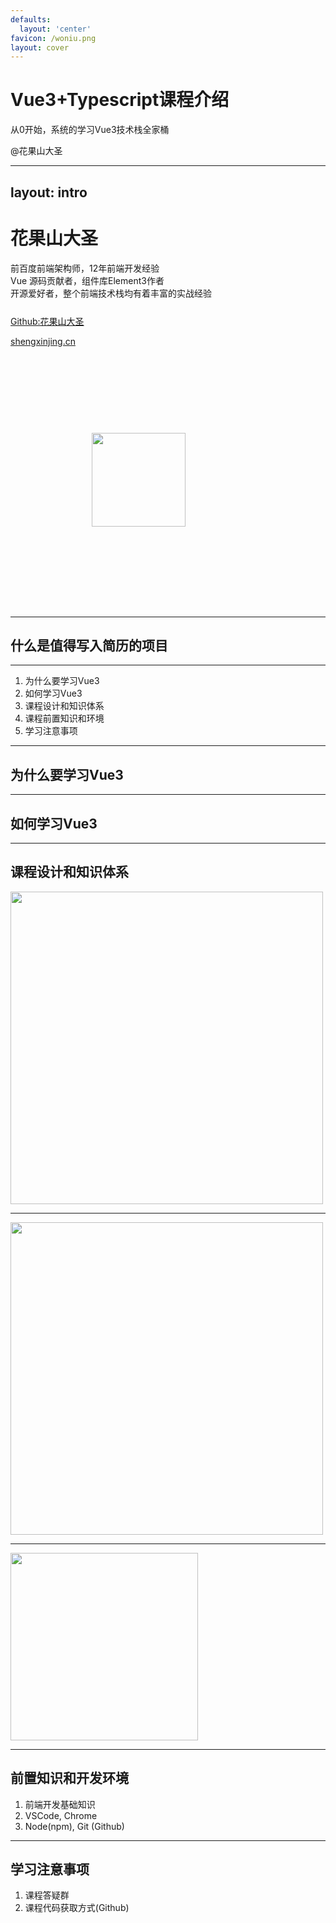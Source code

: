 ```yaml
---
defaults:
  layout: 'center'
favicon: /woniu.png
layout: cover
---
```


# Vue3+Typescript课程介绍
从0开始，系统的学习Vue3技术栈全家桶
<div class="uppercase text-sm tracking-widest">
@花果山大圣
</div>


---
layout: intro
---

# 花果山大圣

<div class="leading-8 opacity-80">
前百度前端架构师，12年前端开发经验
<br>
Vue 源码贡献者，组件库Element3作者<br>
开源爱好者，整个前端技术栈均有着丰富的实战经验<br>
</div>

<div style="margin-top:20px;line-height:2rem">
  <div><a href="https://github.com/shengxinjing" target="_blank">Github:花果山大圣</a></div>
  <div><a href="https://shengxinjing.cn" target="_blank">shengxinjing.cn</a></div>
</div>

<img style="width:150px;margin:130px;" src="/woniu.png" class="rounded-full w-40 abs-tr mt-16 mr-12"/>

---

## 什么是值得写入简历的项目


---
1. 为什么要学习Vue3
2. 如何学习Vue3
3. 课程设计和知识体系
4. 课程前置知识和环境
5. 学习注意事项

---

## 为什么要学习Vue3

---

## 如何学习Vue3

---

## 课程设计和知识体系
<img src="/intro.jpg" style="height:500px" />

---

<img src="/content.jpg" style="height:500px" />

---

<img src="/stack.jpg" style="height:300px" />

---

## 前置知识和开发环境

1. 前端开发基础知识
2. VSCode, Chrome
3. Node(npm), Git (Github)

---

## 学习注意事项
1. 课程答疑群
2. 课程代码获取方式(Github)
